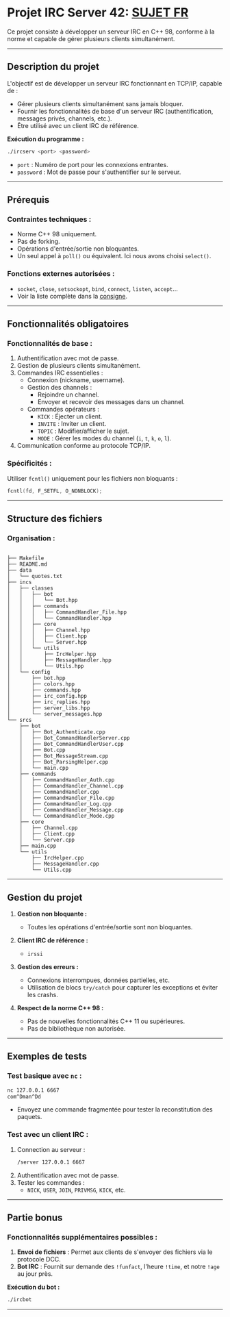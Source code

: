 # Projet IRC Server 42: [SUJET FR](https://github.com/ltorkia/ircserv/blob/main/fr.subject.pdf)

Ce projet consiste à développer un serveur IRC en C++ 98, conforme à la norme et capable de gérer plusieurs clients simultanément.

---

## **Description du projet**

L'objectif est de développer un serveur IRC fonctionnant en TCP/IP, capable de :
- Gérer plusieurs clients simultanément sans jamais bloquer.
- Fournir les fonctionnalités de base d'un serveur IRC (authentification, messages privés, channels, etc.).
- Être utilisé avec un client IRC de référence.

**Exécution du programme :**
```bash
./ircserv <port> <password>
```
- `port` : Numéro de port pour les connexions entrantes.
- `password` : Mot de passe pour s'authentifier sur le serveur.

---

## **Prérequis**

### Contraintes techniques :
- Norme C++ 98 uniquement.
- Pas de forking.
- Opérations d'entrée/sortie non bloquantes.
- Un seul appel à `poll()` ou équivalent. Ici nous avons choisi `select()`.

### Fonctions externes autorisées :
- `socket`, `close`, `setsockopt`, `bind`, `connect`, `listen`, `accept`...
- Voir la liste complète dans la [consigne](https://github.com/ltorkia/ircserv/blob/main/fr.subject.pdf).

---

## **Fonctionnalités obligatoires**

### Fonctionnalités de base :
1. Authentification avec mot de passe.
2. Gestion de plusieurs clients simultanément.
3. Commandes IRC essentielles :
   - Connexion (nickname, username).
   - Gestion des channels :
     - Rejoindre un channel.
     - Envoyer et recevoir des messages dans un channel.
   - Commandes opérateurs :
     - `KICK` : Éjecter un client.
     - `INVITE` : Inviter un client.
     - `TOPIC` : Modifier/afficher le sujet.
     - `MODE` : Gérer les modes du channel (`i`, `t`, `k`, `o`, `l`).
4. Communication conforme au protocole TCP/IP.

### Spécificités :
Utiliser `fcntl()` uniquement pour les fichiers non bloquants :
```cpp
fcntl(fd, F_SETFL, O_NONBLOCK);
```
---

## **Structure des fichiers**

### Organisation :
```

├── Makefile
├── README.md
├── data
│   └── quotes.txt
├── incs
│   ├── classes
│   │   ├── bot
│   │   │   └── Bot.hpp
│   │   ├── commands
│   │   │   ├── CommandHandler_File.hpp
│   │   │   └── CommandHandler.hpp
│   │   ├── core
│   │   │   ├── Channel.hpp
│   │   │   ├── Client.hpp
│   │   │   └── Server.hpp
│   │   └── utils
│   │       ├── IrcHelper.hpp
│   │       ├── MessageHandler.hpp
│   │       └── Utils.hpp
│   └── config
│       ├── bot.hpp
│       ├── colors.hpp
│       ├── commands.hpp
│       ├── irc_config.hpp
│       ├── irc_replies.hpp
│       ├── server_libs.hpp
│       └── server_messages.hpp
└── srcs
    ├── bot
    │   ├── Bot_Authenticate.cpp
    │   ├── Bot_CommandHandlerServer.cpp
    │   ├── Bot_CommandHandlerUser.cpp
    │   ├── Bot.cpp
    │   ├── Bot_MessageStream.cpp
    │   ├── Bot_ParsingHelper.cpp
    │   └── main.cpp
    ├── commands
    │   ├── CommandHandler_Auth.cpp
    │   ├── CommandHandler_Channel.cpp
    │   ├── CommandHandler.cpp
    │   ├── CommandHandler_File.cpp
    │   ├── CommandHandler_Log.cpp
    │   ├── CommandHandler_Message.cpp
    │   └── CommandHandler_Mode.cpp
    ├── core
    │   ├── Channel.cpp
    │   ├── Client.cpp
    │   └── Server.cpp
    ├── main.cpp
    └── utils
        ├── IrcHelper.cpp
        ├── MessageHandler.cpp
        └── Utils.cpp
```
---

## **Gestion du projet**

1. **Gestion non bloquante :**
   - Toutes les opérations d'entrée/sortie sont non bloquantes.

2. **Client IRC de référence :**
   - `irssi`

3. **Gestion des erreurs :**
   - Connexions interrompues, données partielles, etc.
   - Utilisation de blocs `try/catch` pour capturer les exceptions et éviter les crashs.

4. **Respect de la norme C++ 98 :**
   - Pas de nouvelles fonctionnalités C++ 11 ou supérieures.
   - Pas de bibliothèque non autorisée.

---

## **Exemples de tests**

### Test basique avec `nc` :
```bash
nc 127.0.0.1 6667
com^Dman^Dd
```
- Envoyez une commande fragmentée pour tester la reconstitution des paquets.

### Test avec un client IRC :
1. Connection au serveur :
   ```bash
   /server 127.0.0.1 6667
   ```
2. Authentification avec mot de passe.
3. Tester les commandes :
   - `NICK`, `USER`, `JOIN`, `PRIVMSG`, `KICK`, etc.

---

## **Partie bonus**

### Fonctionnalités supplémentaires possibles :
1. **Envoi de fichiers** : Permet aux clients de s'envoyer des fichiers via le protocole DCC.
2. **Bot IRC** : Fournit sur demande des `!funfact`, l'heure `!time`, et notre `!age` au jour près.

**Exécution du bot :**
```bash
./ircbot
```
---
